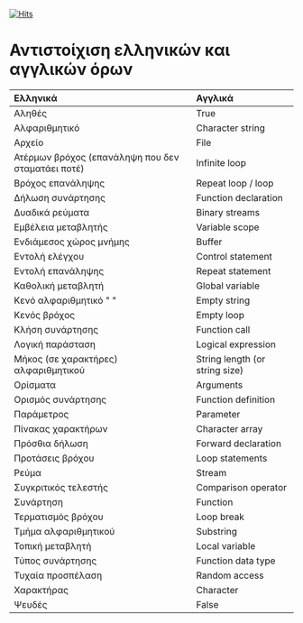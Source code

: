 [![Hits](https://hits.seeyoufarm.com/api/count/incr/badge.svg?url=https%3A%2F%2Feffie375.github.io%2FTPTE-AEGEAN&count_bg=%23E3802B&title_bg=%2307359E&icon=internetarchive.svg&icon_color=%23E7E7E7&title=%CE%A0%CF%81%CE%BF%CE%B2%CE%BF%CE%BB%CE%AD%CF%82&edge_flat=false)](https://hits.seeyoufarm.com)

# Αντιστοίχιση ελληνικών και αγγλικών όρων

|Ελληνικά|Αγγλικά|
|:-|:-|
|Αληθές|True|
|Αλφαριθμητικό|Character string|
|Αρχείο|File|
|Ατέρμων βρόχος (επανάληψη που δεν σταματάει ποτέ)|Infinite loop|
|Βρόχος επανάληψης|Repeat loop / loop|
|Δήλωση συνάρτησης|Function declaration|
|Δυαδικά ρεύματα|Binary streams|
|Εμβέλεια μεταβλητής|Variable scope|
|Ενδιάμεσος χώρος μνήμης|Buffer|
|Εντολή ελέγχου|Control statement|
|Εντολή επανάληψης|Repeat statement|
|Καθολική μεταβλητή|Global variable|
|Κενό αλφαριθμητικό " "|Empty string|
|Κενός βρόχος|Empty loop|
|Κλήση συνάρτησης|Function call|
|Λογική παράσταση|Logical expression|
|Μήκος (σε χαρακτήρες) αλφαριθμητικού|String length (or string size)|
|Ορίσματα|Arguments|
|Ορισμός συνάρτησης|Function definition|
|Παράμετρος|Parameter|
|Πίνακας χαρακτήρων|Character array|
|Πρόσθια δήλωση|Forward declaration|
|Προτάσεις βρόχου|Loop statements|
|Ρεύμα|Stream|
|Συγκριτικός τελεστής|Comparison operator|
|Συνάρτηση|Function|
|Τερματισμός βρόχου|Loop break|
|Τμήμα αλφαριθμητικού|Substring|
|Τοπική μεταβλητή|Local variable|
|Τύπος συνάρτησης|Function data type|
|Τυχαία προσπέλαση|Random access|
|Χαρακτήρας|Character|
|Ψευδές|False|
